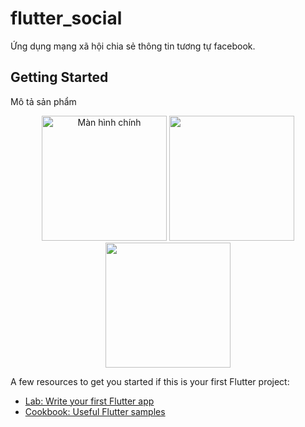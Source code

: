 # flutter_social

Ứng dụng mạng xã hội chia sẻ thông tin tương tự facebook.

## Getting Started
Mô tả sản phẩm
<p align="center">
  <img src="https://user-images.githubusercontent.com/74011122/108332671-a7769680-7202-11eb-9901-83a68f920a9b.jpg" width="200" title = "Màn hình chính" alt"accessibility text">
  <img src="https://user-images.githubusercontent.com/74011122/108332679-a8a7c380-7202-11eb-909f-752d26b9e0d3.jpg" width="200">
     <img src="https://user-images.githubusercontent.com/74011122/108332680-a9d8f080-7202-11eb-895a-6fde23f5447a.jpg" width="200">
</p>

A few resources to get you started if this is your first Flutter project:

- [Lab: Write your first Flutter app](https://flutter.dev/docs/get-started/codelab)
- [Cookbook: Useful Flutter samples](https://flutter.dev/docs/cookbook)
